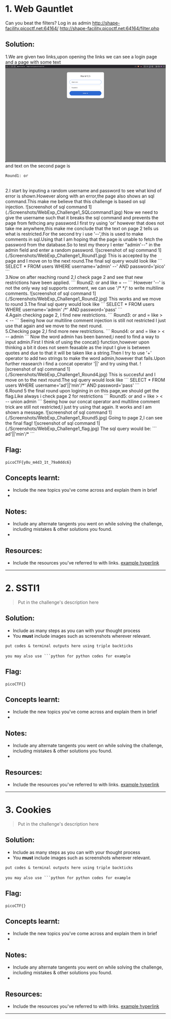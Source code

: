 # 1. Web Gauntlet 

Can you beat the filters?
Log in as admin http://shape-facility.picoctf.net:64164/ http://shape-facility.picoctf.net:64164/filter.php

## Solution:

1.We are given two links,upon opening the links we can see a login page and a page with some text   
![screenshot of login page](./Screenshots/WebExp_Challenge1_login.jpg)
and text on the second page is 

```
Round1: or
```
<br>
2.I start by inputing a random username and password to see what kind of error is shown.However along with an error,the page also shows an sql command.This make me believe that this challenge is based on sql injection.
![screenshot of sql command 1](./Screenshots/WebExp_Challenge1_SQLcommand1.jpg)
Now we need to give the username such that it breaks the sql command and prevents the page from fethcing any password.I first try using 'or' however that does not take me anywhere,this make me conclude that the text on page 2 tells us what is restricted.For the second try i use '--',this is used to make comments in sql.Using that I am hoping that the page is unable to fetch the password from the database.So to test my theory I enter "admin'--" in the admin field and enter a random password.
![screenshot of sql command 1](./Screenshots/WebExp_Challenge1_Round1.jpg)
This is accepted by the page and I move on to the next round.The final sql query would look like
```
SELECT * FROM users WHERE username='admin' --' AND password='pico'
```
<br>
3.Now on after reaching round 2,I check page 2 and see that new restrictions have been applied.
```
Round2: or and like = --
```
However '--' is not the only way sql supports comment, we can use '/* */' to write multiline comments.
![screenshot of sql command 1](./Screenshots/WebExp_Challenge1_Round2.jpg)
This works and we move to round 3.The final sql query would look like
```
SELECT * FROM users WHERE username='admin' /*' AND password='pass'
```
<br>
4.Again checking page 2, I find new restrictions.
```
Round3: or and = like > < --
```
Seeing how our multiline comment injection is still not restricted I just use that again and we move to the next round.
<br>
5.Checking page 2,I find more new restrictions.
```
Round4: or and = like > < -- admin
```
Now the word admin has been banned,i need to find a way to input admin.First I think of using the concat() function,however upon thinking a bit it does not seem feasable as the input I give is between quotes and due to that it will be taken like a string.Then I try to use '+' operator to add two strings to make the word admin,however that fails.Upon further reasearch i find a concat operator '||' and try using that.
![screenshot of sql command 1](./Screenshots/WebExp_Challenge1_Round4.jpg)
This is succesful and I move on to the next round.The sql query would look like
```
SELECT * FROM users WHERE username='ad'||'min'/*' AND password='pass'
```
<br>
6.Round 5 the final round upon logining in on this page,we should get the flag.Like always i check page 2 for restrictions
```
Round5: or and = like > < -- union admin
```
Seeing how our concat operator and multiline comment trick are still not restricted,I just try using that again.
It works and I am shown a message.
![screenshot of sql command 1](./Screenshots/WebExp_Challenge1_Round5.jpg)
Going to page 2,I can see the final flag!
![screenshot of sql command 1](./Screenshots/WebExp_Challenge1_flag.jpg)
The sql query would be:
```
ad'||'min'/*
```

## Flag:
```
picoCTF{y0u_m4d3_1t_79a0ddc6}
```

## Concepts learnt:

- Include the new topics you've come across and explain them in brief
- 

## Notes:

- Include any alternate tangents you went on while solving the challenge, including mistakes & other solutions you found.
- 

## Resources:

- Include the resources you've referred to with links. [example hyperlink](https://google.com)


***

# 2. SSTI1 

> Put in the challenge's description here

## Solution:

- Include as many steps as you can with your thought process        
- You **must** include images such as screenshots wherever relevant.

```
put codes & terminal outputs here using triple backticks

you may also use ```python for python codes for example
```

## Flag:

```
picoCTF{}
```

## Concepts learnt:

- Include the new topics you've come across and explain them in brief
- 

## Notes:

- Include any alternate tangents you went on while solving the challenge, including mistakes & other solutions you found.
- 

## Resources:

- Include the resources you've referred to with links. [example hyperlink](https://google.com)


***

# 3. Cookies

> Put in the challenge's description here

## Solution:

- Include as many steps as you can with your thought process
- You **must** include images such as screenshots wherever relevant.

```
put codes & terminal outputs here using triple backticks

you may also use ```python for python codes for example
```

## Flag:

```
picoCTF{}
```

## Concepts learnt:

- Include the new topics you've come across and explain them in brief
- 

## Notes:

- Include any alternate tangents you went on while solving the challenge, including mistakes & other solutions you found.
- 

## Resources:

- Include the resources you've referred to with links. [example hyperlink](https://google.com)


***